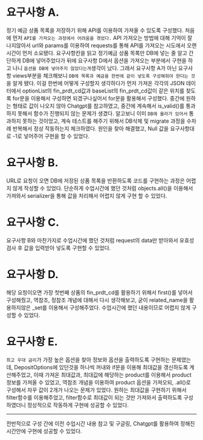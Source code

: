 # 요구사항 A.
정기 예금 상품 목록을 저장하기 위해 API를 이용하여 가져올 수 있도록 구성했다.
처음에 먼저 `API를 가져오는 과정에서 어려움을 겪었다.` API 가져오는 방법에 대해 기억이 잘 나지않아서 url와 params를 이용하여 requests를 통해 API를 가져오는 시도에서 오랜 시간이 먼저 소요됐다.
요구사항칸을 읽고 정기예금 상품 목록만 DB에 넣는 줄 알고 간단하게 DB에 넣어주었다가 뒤에 요구사항 D에서 옵션을 가져오는 부분에서 구현을 하고 나니 `옵션을 DB에 넣어주지 않았다는게`생각이 났다. 그래서 요구사항 A가 아닌 요구사항 views부분을 체크해보니 `DB에 목록과 예금을 한번에 같이 넣도록 구성해줘야 한다는 것`을 알게 됐다.
이걸 한번에 어떻게 구성할지 생각하다가 먼저 가져온 각각의 JSON 데이터에서 optionList의 fin_prdt_cd값과 baseList의 fin_prdt_cd값이 같은 위치를 찾도록 for문을 이용해서 구성하면 되겠구나싶어서 for문을 활용해서 구성했다.
중간에 원하는 형태로 값이 나오지 않아 Chatgpt를 참고하였고, 중간에 계속해서 is_valid()를 통과하지 못해서 함수가 진행되지 않는 문제가 생겼다.
알고보니 이미 `DB에 올라가 있어서` 통과하지 못하는 것이었고, 계속 테스트를 해주기 위해서 DB삭제 및 migrate 과정을 수차례 반복해서 정상 작동하는지 체크하였다.
원인을 찾아 해결했고, Null 값을 요구사항대로 -1로 넣어주어 구현을 할 수 있었다.

# 요구사항 B.
URL로 요청이 오면 DB에 저장된 상품 목록을 반환하도록 코드를 구현하는 과정은 어렵지 않게 작성할 수 있었다. 단순하게 수업시간에 했던 것처럼 objects.all()을 이용해서 가져와서 serializer을 통해 값을 처리해서 어렵지 않게 구현 할 수 있었다.

# 요구사항 C.
요구사항 B와 마찬가지로 수업시간에 했던 것처럼 request의 data만 받아와서 유효성 검사 후 값을 입력받아 넣도록 구현할 수 있었다.

# 요구사항 D.
해당 요청이오면 가장 첫번째 상품의 fin_prdt_cd를 활용하기 위해서 first()를 넣어서 구성해줬고, 역참조, 정참조 개념에 대해서 다시 생각해보고, 굳이 related_name을 활용하지않은 _set를 이용해서 구성해주었다.
수업시간에 했던 내용이므로 어렵지 않게 구성할 수 있었다.

# 요구사항 E.
`최고 우대 금리`가 가장 높은 옵션을 찾아 정보와 옵션을 출력하도록 구현하는 문제였는데, DepositOptions에 있던것을 하나씩 꺼내와 if문을 이용해 최대값을 갱신하도록 계산해주었고, 이때 가져온 최대값과, 최대값에 해당하는 product를 이용해서 product 정보를 가져올 수 있었고, 역참조 개념을 이용하여 product 옵션을 가져오되, .all()로 구성해서 자꾸 값이 2개가 나오는 문제가 있었다. 원하는 최대값을 구현하기 위해서 filter함수를 이용해주었고, filter함수로 최대값이 되는 것만 가져와서 출력하도록 구성하였더니 정상적으로 작동하게 구현에 성공할 수 있었다.

---
전반적으로 구성 간에 이전 수업시간 내용 참고 및 구글링, Chatgpt를 활용하여 정해진 시간안에 구현에 성공할 수 있었다.
